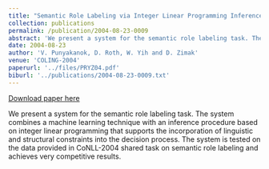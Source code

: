 ```yaml
---
title: "Semantic Role Labeling via Integer Linear Programming Inference"
collection: publications
permalink: /publication/2004-08-23-0009
abstract: 'We present a system for the semantic role labeling task. The system combines a machine learning technique with an inference procedure based on integer linear programming that supports the incorporation of linguistic and structural constraints into the decision process. The system is tested on the data provided in CoNLL-2004 shared task on semantic role labeling and achieves very competitive results.'
date: 2004-08-23
author: 'V. Punyakanok, D. Roth, W. Yih and D. Zimak'
venue: 'COLING-2004'
paperurl: '../files/PRYZ04.pdf'
biburl: '../publications/2004-08-23-0009.txt'
---
```


<a href='../files/PRYZ04.pdf'>Download paper here</a>

We present a system for the semantic role labeling task. The system combines a machine learning technique with an inference procedure based on integer linear programming that supports the incorporation of linguistic and structural constraints into the decision process. The system is tested on the data provided in CoNLL-2004 shared task on semantic role labeling and achieves very competitive results.
